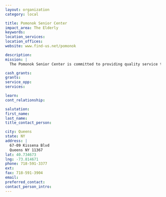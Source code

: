 ```yaml
---
layout: organization
category: local

title: Pomonok Senior Center
impact_area: The Elderly
keywords: 
location_services: 
location_offices: 
website: www.find-us.net/pomonok

description: 
mission: |
  The Pomonok Senior Center is committed to providing quality service to our seniors.

cash_grants: 
grants: 
service_opp: 
services: 

learn: 
cont_relationship: 

salutation: 
first_name: 
last_name: 
title_contact_person: 

city: Queens
state: NY
address: |
  67-09 Kissena Blvd  
  Queens NY 11367
lat: 40.734673
lng: -73.814671
phone: 718-591-3377
ext: 
fax: 718-591-3904
email: 
preferred_contact: 
contact_person_intro: 
---
```

